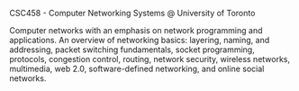 CSC458 - Computer Networking Systems @ University of Toronto


Computer networks with an emphasis on network programming and applications. An overview of networking basics: layering, naming, and addressing, packet switching fundamentals, socket programming, protocols, congestion control, routing, network security, wireless networks, multimedia, web 2.0, software-defined networking, and online social networks.
